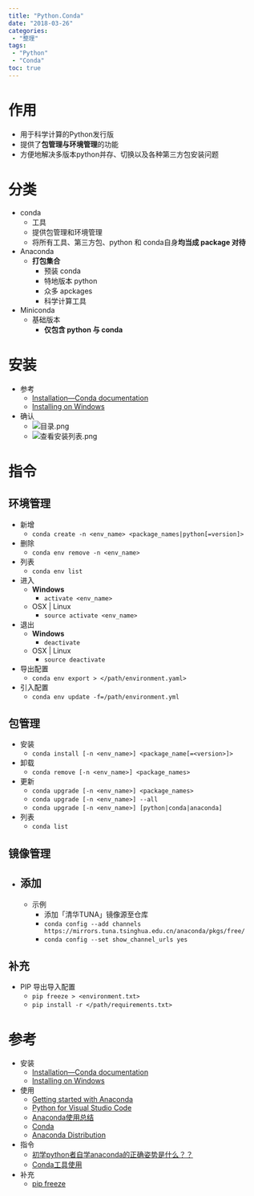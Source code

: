 ```yaml
---
title: "Python.Conda"
date: "2018-03-26"
categories:
 - "整理"
tags:
 - "Python"
 - "Conda"
toc: true
---
```



# 作用
- 用于科学计算的Python发行版
- 提供了**包管理与环境管理**的功能
- 方便地解决多版本python并存、切换以及各种第三方包安装问题

# 分类
- conda
	- 工具
	- 提供包管理和环境管理
	- 将所有工具、第三方包、python 和 conda自身**均当成 package 对待**
- Anaconda
	- **打包集合**
		- 预装 conda
		- 特地版本 python
		- 众多 apckages
		- 科学计算工具
- Miniconda
	- 基础版本
		- **仅包含 python 与 conda**

# 安装
- 参考
	- [Installation—Conda documentation](https://conda.io/docs/user-guide/install/index.html)
	- [Installing on Windows](https://conda.io/docs/user-guide/install/windows.html#install-win-silent)
- 确认
	- ![目录.png](http://doc.yqjdcyy.com/ad77cd1f-3eed-4f86-af30-72c94f17eeeb.png)
	- ![查看安装列表.png](http://doc.yqjdcyy.com/2e746d90-be7e-4d77-8aa5-badb9fb0c1ab.png)

# 指令
## 环境管理
- 新增
	- `conda create -n <env_name> <package_names|python[=version]>`
- 删除
	- `conda env remove -n <env_name>`
- 列表
	- `conda env list`
- 进入
	- **Windows**
		- `activate <env_name>`
	- OSX | Linux
		- `source activate <env_name>`
- 退出
	- **Windows**
		- `deactivate`
	- OSX | Linux
		- `source deactivate`
- 导出配置
	- `conda env export > </path/environment.yaml>`
- 引入配置
	- `conda env update -f=/path/environment.yml`

## 包管理
- 安装
	- `conda install [-n <env_name>] <package_name[=<version>]>`
- 卸载
	- `conda remove [-n <env_name>] <package_names>`
- 更新
	- `conda upgrade [-n <env_name>] <package_names>`
	- `conda upgrade [-n <env_name>] --all`
	- `conda upgrade [-n <env_name>] [python|conda|anaconda]`
- 列表
	- `conda list`

## 镜像管理
- 添加
	- 
	- 示例
		- 添加「清华TUNA」镜像源至仓库
		- `conda config --add channels https://mirrors.tuna.tsinghua.edu.cn/anaconda/pkgs/free/`
		- `conda config --set show_channel_urls yes`

## 补充
- PIP 导出导入配置
	- `pip freeze > <environment.txt>`
	- `pip install -r </path/requirements.txt>`


# 参考
- 安装
	- [Installation—Conda documentation](https://conda.io/docs/user-guide/install/index.html)
	- [Installing on Windows](https://conda.io/docs/user-guide/install/windows.html#install-win-silent)
- 使用
	- [Getting started with Anaconda](https://docs.anaconda.com/anaconda/user-guide/getting-started)
	- [Python for Visual Studio Code](https://docs.anaconda.com/anaconda/user-guide/tasks/integration/python-vsc)
	- [Anaconda使用总结](http://python.jobbole.com/86236/)
	- [Conda](https://conda.io/docs/index.html)
	- [Anaconda Distribution](https://docs.anaconda.com/anaconda/)
- 指令
	- [初学python者自学anaconda的正确姿势是什么？？](https://www.zhihu.com/question/58033789)
	- [Conda工具使用](https://www.jianshu.com/p/17288627b994)
- 补充
	- [pip freeze](https://pip.pypa.io/en/stable/reference/pip_freeze/)
